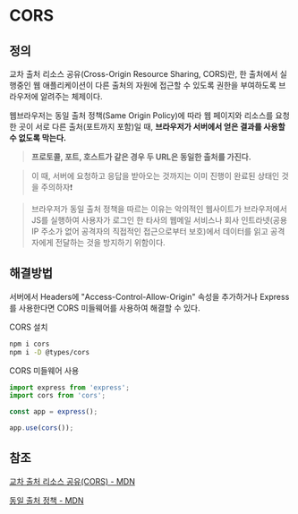 # CORS

## 정의

교차 출처 리소스 공유(Cross-Origin Resource Sharing, CORS)란, 한 출처에서 실행중인 웹 애플리케이션이 다른 출처의 자원에 접근할 수 있도록 권한을 부여하도록 브라우저에 알려주는 체제이다.

웹브라우저는 동일 출처 정책(Same Origin Policy)에 따라 웹 페이지와 리소스를 요청한 곳이 서로 다른 출처(포트까지 포함)일 때, **브라우저가 서버에서 얻은 결과를 사용할 수 없도록 막는다.**

> **프로토콜, 포트, 호스트가 같은 경우 두 URL은 동일한 출처를 가진다.**

> 이 때, 서버에 요청하고 응답을 받아오는 것까지는 이미 진행이 완료된 상태인 것을 주의하자❗️

> 브라우저가 동일 출처 정책을 따르는 이유는 악의적인 웹사이트가 브라우저에서 JS를 실행하여 사용자가 로그인 한 타사의 웹메일 서비스나 회사 인트라넷(공용 IP 주소가 없어 공격자의 직접적인 접근으로부터 보호)에서 데이터를 읽고 공격자에게 전달하는 것을 방지하기 위함이다.

## 해결방법

서버에서 Headers에 "Access-Control-Allow-Origin" 속성을 추가하거나 Express를 사용한다면 CORS 미들웨어를 사용하여 해결할 수 있다.

CORS 설치

```bash
npm i cors
npm i -D @types/cors
```

CORS 미들웨어 사용

```js
import express from 'express';
import cors from 'cors';

const app = express();

app.use(cors());
```

## 참조

[교차 출처 리소스 공유(CORS) - MDN](https://developer.mozilla.org/ko/docs/Web/HTTP/CORS)

[동일 출처 정책 - MDN](https://developer.mozilla.org/ko/docs/Web/Security/Same-origin_policy)